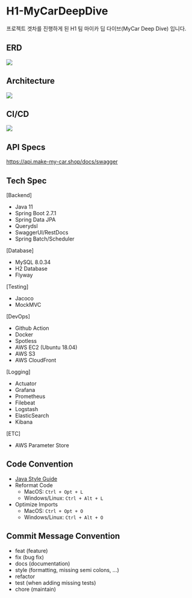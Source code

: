 # H1-MyCarDeepDive

프로젝트 겟차를 진행하게 된 H1 팀 마이카 딥 다이브(MyCar Deep Dive) 입니다.

## ERD

![](https://github.com/softeerbootcamp-2nd/H1-MyCarDeepDive/assets/73146678/785bec39-f8bf-49db-8bd0-976db353408d)

## Architecture
![](https://github.com/softeerbootcamp-2nd/H1-MyCarDeepDive/assets/73146678/11d66869-aed1-4478-9ab9-e439e7705722)

## CI/CD
![](https://github.com/softeerbootcamp-2nd/H1-MyCarDeepDive/assets/73146678/8c90869a-87fe-4f50-a794-6344b872ef09)

## API Specs

https://api.make-my-car.shop/docs/swagger

## Tech Spec
[Backend]
- Java 11
- Spring Boot 2.7.1
- Spring Data JPA
- Querydsl
- SwaggerUI/RestDocs
- Spring Batch/Scheduler

[Database]
- MySQL 8.0.34
- H2 Database
- Flyway

[Testing]
- Jacoco
- MockMVC

[DevOps]
- Github Action
- Docker
- Spotless
- AWS EC2 (Ubuntu 18.04)
- AWS S3
- AWS CloudFront

[Logging]
- Actuator
- Grafana
- Prometheus
- Filebeat
- Logstash
- ElasticSearch
- Kibana

[ETC]
- AWS Parameter Store


## Code Convention

- [Java Style Guide](https://google.github.io/styleguide/javaguide.htmls)
- Reformat Code
	- MacOS: `Ctrl + Opt + L`
	- Windows/Linux: `Ctrl + Alt + L`
- Optimize Imports
	- MacOS: `Ctrl + Opt + O`
	- Windows/Linux: `Ctrl + Alt + O`

## Commit Message Convention

- feat (feature)
- fix (bug fix)
- docs (documentation)
- style (formatting, missing semi colons, …)
- refactor
- test (when adding missing tests)
- chore (maintain)